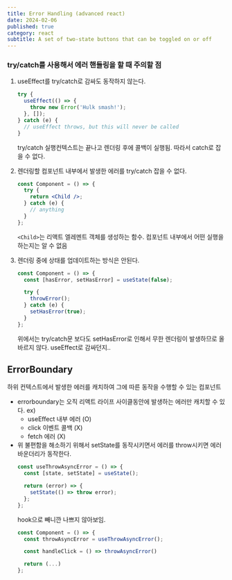 ```yaml
---
title: Error Handling (advanced react)
date: 2024-02-06
published: true
category: react
subtitle: A set of two-state buttons that can be toggled on or off
---
```


### try/catch를 사용해서 에러 핸들링을 할 때 주의할 점

1. useEffect를 try/catch로 감싸도 동작하지 않는다.

   ```jsx
   try {
     useEffect(() => {
       throw new Error('Hulk smash!');
     }, []);
   } catch (e) {
     // useEffect throws, but this will never be called
   }
   ```

   try/catch 실행컨텍스트는 끝나고 렌더링 후에 콜백이 실행됨. 따라서 catch로 잡을 수 없다.

2. 렌더링할 컴포넌트 내부에서 발생한 에러를 try/catch 잡을 수 없다.

   ```jsx
   const Component = () => {
     try {
       return <Child />;
     } catch (e) {
       // anything
     }
   };
   ```

   `<Child>`는 리액트 엘레멘트 객체를 생성하는 함수. 컴포넌트 내부에서 어떤 실행을 하는지는 알 수 없음

3. 렌더링 중에 상태를 업데이트하는 방식은 안된다.

   ```jsx
   const Component = () => {
     const [hasError, setHasError] = useState(false);

     try {
       throwError();
     } catch (e) {
       setHasError(true);
     }
   };
   ```

   위에서는 try/catch문 보다도 setHasError로 인해서 무한 렌더링이 발생하므로 올바르지 않다. useEffect로 감싸던지..

## ErrorBoundary

하위 컨텍스트에서 발생한 에러를 캐치하여 그에 따른 동작을 수행할 수 있는 컴포넌트

- errorboundary는 오직 리액트 라이프 사이클동안에 발생하는 에러만 캐치할 수 있다.
  ex)
  - useEffect 내부 에러 (O)
  - click 이벤트 콜백 (X)
  - fetch 에러 (X)
- 위 불편함을 해소하기 위해서 setState를 동작시키면서 에러를 throw시키면 에러바운더리가 동작한다.
  ```jsx
  const useThrowAsyncError = () => {
    const [state, setState] = useState();

    return (error) => {
      setState(() => throw error);
    };
  };
  ```
  hook으로 빼니깐 나쁘지 않아보임.
  ```jsx
  const Component = () => {
  	const throwAsyncError = useThrowAsyncError();

  	const handleClick = () => throwAsyncError()

  	return (...)
  };
  ```
